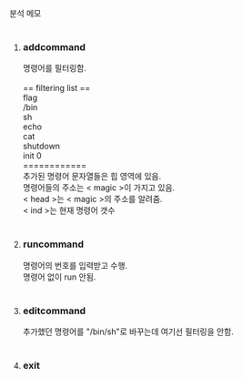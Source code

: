 분석 메모<br>
<br>
<ol>
  <li><h3>addcommand</h3></li>
  명령어를 필터링함.<br>
  <br>
== filtering list ==<br>
flag<br>
/bin<br>
sh<br>
echo<br>
cat<br>
shutdown<br>
init 0<br>
============<br>
추가된 명령어 문자열들은 힙 영역에 있음.<br>
명령어들의 주소는 < magic >이 가지고 있음.<br>
< head >는 < magic >의 주소를 알려줌.<br>
< ind >는 현재 명령어 갯수<br>
<br>
  <li><h3>runcommand</h3></li>
명령어의 번호를 입력받고 수행.<br>
명령어 없이 run 안됨.<br>
<br>
  <li><h3>editcommand</h3></li>
추가했던 명령어를 "/bin/sh"로 바꾸는데 여기선 필터링을 안함.<br>
<br>
  <li><h3>exit</h3></li><br>
  
</ol>
